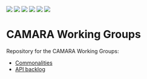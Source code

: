 <a href="https://github.com/camaraproject/WorkingGroups/commits/" title="Last Commit"><img src="https://img.shields.io/github/last-commit/camaraproject/WorkingGroups?style=plastic"></a>
<a href="https://github.com/camaraproject/WorkingGroups/issues" title="Open Issues"><img src="https://img.shields.io/github/issues/camaraproject/WorkingGroups?style=plastic"></a>
<a href="https://github.com/camaraproject/WorkingGroups/pulls" title="Open Pull Requests"><img src="https://img.shields.io/github/issues-pr/camaraproject/WorkingGroups?style=plastic"></a>
<a href="https://github.com/camaraproject/WorkingGroups/graphs/contributors" title="Contributors"><img src="https://img.shields.io/github/contributors/camaraproject/WorkingGroups?style=plastic"></a>
<a href="https://github.com/camaraproject/WorkingGroups" title="Repo Size"><img src="https://img.shields.io/github/repo-size/camaraproject/WorkingGroups?style=plastic"></a>
<a href="https://github.com/camaraproject/WorkingGroups/blob/main/Commonalities/LICENSE.APACHE2.0" title="License"><img src="https://img.shields.io/badge/License-Apache%202.0-green.svg?style=plastic"></a>

# CAMARA Working Groups
Repository for the CAMARA Working Groups:
* [Commonalities](https://github.com/camaraproject/WorkingGroups/tree/main/Commonalities)
* [API backlog](https://github.com/camaraproject/WorkingGroups/tree/main/APIBacklog)

